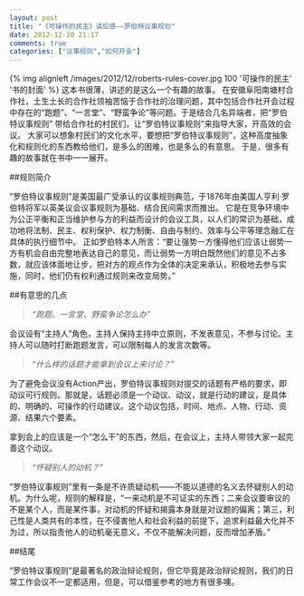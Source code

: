 ```yaml
---
layout: post
title: "《可操作的民主》读后感——罗伯特议事规则"
date: 2012-12-20 21:17
comments: true
categories: ["议事规则","如何开会"]
---
```

{% img alignleft /images/2012/12/roberts-rules-cover.jpg  100  '可操作的民主' '书的封面' %}
这本书很薄，讲述的是这么一个有趣的故事。
在安徽阜阳南塘村合作社，土生土长的合作社领袖苦恼于合作社的治理问题，其中包括合作社开会过程中存在的“跑题”、“一言堂”、“野蛮争论”等问题。于是结合几名异端者，把“罗伯特议事规则” 带给合作社的村民们，让“罗伯特议事规则”来指导大家，开高效的会议。
大家可以想象村民们的文化水平，要想把“罗伯特议事规则”，这种高度抽象化和规则化的东西教给他们，是多么的困难，也是多么的有意思。
于是，很多有趣的故事就在书中一一展开。          

##规则简介

“罗伯特议事规则”是美国最广受承认的议事规则典范，于1876年由美国人亨利·罗伯特将军以英美议会议事规则为基础、结合民间需求而推出。
它是在竞争环境中为公正平衡和正当维护参与方的利益而设计的会议工具，以人们的常识为基础，成功地将法制、民主、权利保护、权力制衡、自由与制约、效率与公平等理念融汇在具体的执行细节中。
正如罗伯特本人所言：“要让强势一方懂得他们应该让弱势一方有机会自由完整地表达自己的意见，而让弱势一方明白既然他们的意见不占多数，就应该体面地让步，把对方的观点作为全体的决定来承认，积极地去参与实施，同时，他们仍有权利通过规则来改变局势。”

##有意思的几点

>_“跑题、一言堂、野蛮争论怎么办”_

会议设有“主持人”角色，主持人保持主持中立原则，不发表意见，不参与讨论。主持人可以随时打断跑题发言，可以限制每人的发言次数等。

>_“什么样的话题才能拿到会议上来讨论？”_

为了避免会议没有Action产出，罗伯特议事规则对提交的话题有严格的要求，即动议可行规则。那就是，话题必须是一个动议、动议，就是行动的建议，是具体的、明确的、可操作的行动建议。这个动议包括，时间、地点、人物、行动、资源、结果六个要素。

拿到会上的应该是一个“怎么干”的东西，然后，在会议上，主持人带领大家一起完善这个动议。

>_“怀疑别人的动机？”_

“罗伯特议事规则”里有一条是不许质疑动机——不能以道德的名义去怀疑别人的动机。为什么呢，规则的解释是，“一来动机是不可证实的东西；二来会议要审议的不是某个人，而是某件事，对动机的怀疑和揭露本身就是对议题的偏离；第三，利己性是人类共有的本性，在不侵害他人和社会利益的前提下，追求利益最大化并不为过，所以指责他人的动机毫无意义，不仅不能解决问题，反而增加矛盾。”

##结尾

“罗伯特议事规则”是最著名的政治辩论规则，但它毕竟是政治辩论规则，我们的日常工作会议不一定都适用，但是，可以借鉴参考的地方有很多噢。

